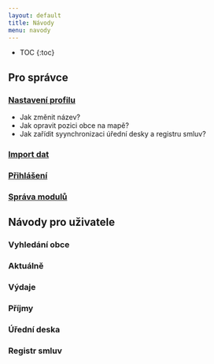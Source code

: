 ```yaml
---
layout: default
title: Návody
menu: navody
---
```


* TOC
{:toc}

## Pro správce

### [Nastavení profilu](./obce/nastaveni-profilu)

- Jak změnit název?
- Jak opravit pozici obce na mapě?
- Jak zařídit syynchronizaci úřední desky a registru smluv?

### [Import dat](./import)

### [Přihlášení](./prihlaseni)

### [Správa modulů](./sprava-modulu)

## Návody pro uživatele

### Vyhledání obce
### Aktuálně
### Výdaje
### Příjmy
### Úřední deska
### Registr smluv
